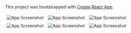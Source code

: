 This project was bootstrapped with [Create React App](https://github.com/facebook/create-react-app).

<img src="src/Screenshots/1.png" alt="App Screenshot" style="margin: 5px;"/>

<img src="src/Screenshots/2.png" alt="App Screenshot" style="margin: 5px;"/>

<img src="src/Screenshots/3.png" alt="App Screenshot" style="margin: 5px;"/>

<img src="src/Screenshots/4.png" alt="App Screenshot" style="margin: 5px;"/>

<img src="src/Screenshots/5.png" alt="App Screenshot" style="margin: 5px;"/>

<img src="src/Screenshots/6.png" alt="App Screenshot" style="margin: 5px;"/>